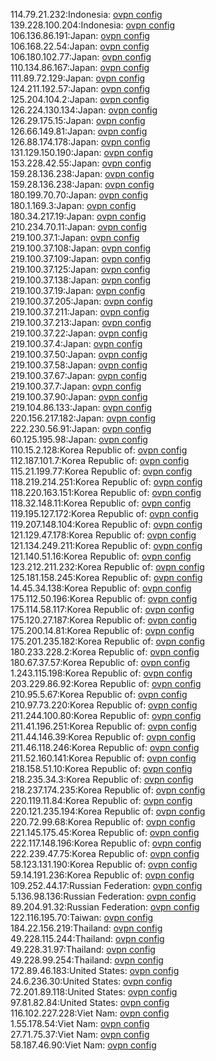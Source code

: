 114.79.21.232:Indonesia: [ovpn config](vpn/114_79_21_232.ovpn)  
139.228.100.204:Indonesia: [ovpn config](vpn/139_228_100_204.ovpn)  
106.136.86.191:Japan: [ovpn config](vpn/106_136_86_191.ovpn)  
106.168.22.54:Japan: [ovpn config](vpn/106_168_22_54.ovpn)  
106.180.102.77:Japan: [ovpn config](vpn/106_180_102_77.ovpn)  
110.134.86.167:Japan: [ovpn config](vpn/110_134_86_167.ovpn)  
111.89.72.129:Japan: [ovpn config](vpn/111_89_72_129.ovpn)  
124.211.192.57:Japan: [ovpn config](vpn/124_211_192_57.ovpn)  
125.204.104.2:Japan: [ovpn config](vpn/125_204_104_2.ovpn)  
126.224.130.134:Japan: [ovpn config](vpn/126_224_130_134.ovpn)  
126.29.175.15:Japan: [ovpn config](vpn/126_29_175_15.ovpn)  
126.66.149.81:Japan: [ovpn config](vpn/126_66_149_81.ovpn)  
126.88.174.178:Japan: [ovpn config](vpn/126_88_174_178.ovpn)  
131.129.150.190:Japan: [ovpn config](vpn/131_129_150_190.ovpn)  
153.228.42.55:Japan: [ovpn config](vpn/153_228_42_55.ovpn)  
159.28.136.238:Japan: [ovpn config](vpn/159_28_136_238.ovpn)  
159.28.136.238:Japan: [ovpn config](vpn/159_28_136_238.ovpn)  
180.199.70.70:Japan: [ovpn config](vpn/180_199_70_70.ovpn)  
180.1.169.3:Japan: [ovpn config](vpn/180_1_169_3.ovpn)  
180.34.217.19:Japan: [ovpn config](vpn/180_34_217_19.ovpn)  
210.234.70.11:Japan: [ovpn config](vpn/210_234_70_11.ovpn)  
219.100.37.1:Japan: [ovpn config](vpn/219_100_37_1.ovpn)  
219.100.37.108:Japan: [ovpn config](vpn/219_100_37_108.ovpn)  
219.100.37.109:Japan: [ovpn config](vpn/219_100_37_109.ovpn)  
219.100.37.125:Japan: [ovpn config](vpn/219_100_37_125.ovpn)  
219.100.37.138:Japan: [ovpn config](vpn/219_100_37_138.ovpn)  
219.100.37.19:Japan: [ovpn config](vpn/219_100_37_19.ovpn)  
219.100.37.205:Japan: [ovpn config](vpn/219_100_37_205.ovpn)  
219.100.37.211:Japan: [ovpn config](vpn/219_100_37_211.ovpn)  
219.100.37.213:Japan: [ovpn config](vpn/219_100_37_213.ovpn)  
219.100.37.22:Japan: [ovpn config](vpn/219_100_37_22.ovpn)  
219.100.37.4:Japan: [ovpn config](vpn/219_100_37_4.ovpn)  
219.100.37.50:Japan: [ovpn config](vpn/219_100_37_50.ovpn)  
219.100.37.58:Japan: [ovpn config](vpn/219_100_37_58.ovpn)  
219.100.37.67:Japan: [ovpn config](vpn/219_100_37_67.ovpn)  
219.100.37.7:Japan: [ovpn config](vpn/219_100_37_7.ovpn)  
219.100.37.90:Japan: [ovpn config](vpn/219_100_37_90.ovpn)  
219.104.86.133:Japan: [ovpn config](vpn/219_104_86_133.ovpn)  
220.156.217.182:Japan: [ovpn config](vpn/220_156_217_182.ovpn)  
222.230.56.91:Japan: [ovpn config](vpn/222_230_56_91.ovpn)  
60.125.195.98:Japan: [ovpn config](vpn/60_125_195_98.ovpn)  
110.15.2.128:Korea Republic of: [ovpn config](vpn/110_15_2_128.ovpn)  
112.187.101.7:Korea Republic of: [ovpn config](vpn/112_187_101_7.ovpn)  
115.21.199.77:Korea Republic of: [ovpn config](vpn/115_21_199_77.ovpn)  
118.219.214.251:Korea Republic of: [ovpn config](vpn/118_219_214_251.ovpn)  
118.220.163.151:Korea Republic of: [ovpn config](vpn/118_220_163_151.ovpn)  
118.32.148.11:Korea Republic of: [ovpn config](vpn/118_32_148_11.ovpn)  
119.195.127.172:Korea Republic of: [ovpn config](vpn/119_195_127_172.ovpn)  
119.207.148.104:Korea Republic of: [ovpn config](vpn/119_207_148_104.ovpn)  
121.129.47.178:Korea Republic of: [ovpn config](vpn/121_129_47_178.ovpn)  
121.134.249.211:Korea Republic of: [ovpn config](vpn/121_134_249_211.ovpn)  
121.140.51.16:Korea Republic of: [ovpn config](vpn/121_140_51_16.ovpn)  
123.212.211.232:Korea Republic of: [ovpn config](vpn/123_212_211_232.ovpn)  
125.181.158.245:Korea Republic of: [ovpn config](vpn/125_181_158_245.ovpn)  
14.45.34.138:Korea Republic of: [ovpn config](vpn/14_45_34_138.ovpn)  
175.112.50.196:Korea Republic of: [ovpn config](vpn/175_112_50_196.ovpn)  
175.114.58.117:Korea Republic of: [ovpn config](vpn/175_114_58_117.ovpn)  
175.120.27.187:Korea Republic of: [ovpn config](vpn/175_120_27_187.ovpn)  
175.200.14.81:Korea Republic of: [ovpn config](vpn/175_200_14_81.ovpn)  
175.201.235.182:Korea Republic of: [ovpn config](vpn/175_201_235_182.ovpn)  
180.233.228.2:Korea Republic of: [ovpn config](vpn/180_233_228_2.ovpn)  
180.67.37.57:Korea Republic of: [ovpn config](vpn/180_67_37_57.ovpn)  
1.243.115.198:Korea Republic of: [ovpn config](vpn/1_243_115_198.ovpn)  
203.229.86.92:Korea Republic of: [ovpn config](vpn/203_229_86_92.ovpn)  
210.95.5.67:Korea Republic of: [ovpn config](vpn/210_95_5_67.ovpn)  
210.97.73.220:Korea Republic of: [ovpn config](vpn/210_97_73_220.ovpn)  
211.244.100.80:Korea Republic of: [ovpn config](vpn/211_244_100_80.ovpn)  
211.41.196.251:Korea Republic of: [ovpn config](vpn/211_41_196_251.ovpn)  
211.44.146.39:Korea Republic of: [ovpn config](vpn/211_44_146_39.ovpn)  
211.46.118.246:Korea Republic of: [ovpn config](vpn/211_46_118_246.ovpn)  
211.52.160.141:Korea Republic of: [ovpn config](vpn/211_52_160_141.ovpn)  
218.158.51.10:Korea Republic of: [ovpn config](vpn/218_158_51_10.ovpn)  
218.235.34.3:Korea Republic of: [ovpn config](vpn/218_235_34_3.ovpn)  
218.237.174.235:Korea Republic of: [ovpn config](vpn/218_237_174_235.ovpn)  
220.119.11.84:Korea Republic of: [ovpn config](vpn/220_119_11_84.ovpn)  
220.121.235.194:Korea Republic of: [ovpn config](vpn/220_121_235_194.ovpn)  
220.72.99.68:Korea Republic of: [ovpn config](vpn/220_72_99_68.ovpn)  
221.145.175.45:Korea Republic of: [ovpn config](vpn/221_145_175_45.ovpn)  
222.117.148.196:Korea Republic of: [ovpn config](vpn/222_117_148_196.ovpn)  
222.239.47.75:Korea Republic of: [ovpn config](vpn/222_239_47_75.ovpn)  
58.123.131.190:Korea Republic of: [ovpn config](vpn/58_123_131_190.ovpn)  
59.14.191.236:Korea Republic of: [ovpn config](vpn/59_14_191_236.ovpn)  
109.252.44.17:Russian Federation: [ovpn config](vpn/109_252_44_17.ovpn)  
5.136.98.136:Russian Federation: [ovpn config](vpn/5_136_98_136.ovpn)  
89.204.91.32:Russian Federation: [ovpn config](vpn/89_204_91_32.ovpn)  
122.116.195.70:Taiwan: [ovpn config](vpn/122_116_195_70.ovpn)  
184.22.156.219:Thailand: [ovpn config](vpn/184_22_156_219.ovpn)  
49.228.115.244:Thailand: [ovpn config](vpn/49_228_115_244.ovpn)  
49.228.31.97:Thailand: [ovpn config](vpn/49_228_31_97.ovpn)  
49.228.99.254:Thailand: [ovpn config](vpn/49_228_99_254.ovpn)  
172.89.46.183:United States: [ovpn config](vpn/172_89_46_183.ovpn)  
24.6.236.30:United States: [ovpn config](vpn/24_6_236_30.ovpn)  
72.201.89.118:United States: [ovpn config](vpn/72_201_89_118.ovpn)  
97.81.82.84:United States: [ovpn config](vpn/97_81_82_84.ovpn)  
116.102.227.228:Viet Nam: [ovpn config](vpn/116_102_227_228.ovpn)  
1.55.178.54:Viet Nam: [ovpn config](vpn/1_55_178_54.ovpn)  
27.71.75.37:Viet Nam: [ovpn config](vpn/27_71_75_37.ovpn)  
58.187.46.90:Viet Nam: [ovpn config](vpn/58_187_46_90.ovpn)  
